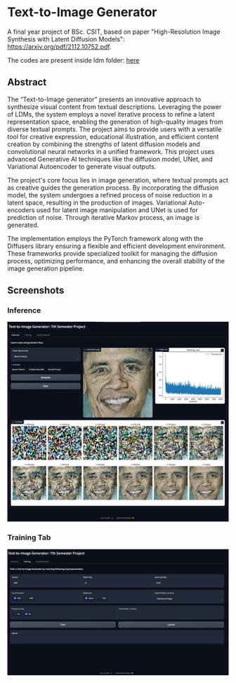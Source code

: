 # Text-to-Image Generator

A final year project of BSc. CSIT, based on paper "High-Resolution Image Synthesis with Latent Diffusion Models": https://arxiv.org/pdf/2112.10752.pdf.

The codes are present inside ldm folder: [here](ldm/)

## Abstract

The “Text-to-Image generator” presents an innovative approach to synthesize visual content from textual descriptions. Leveraging the power of LDMs, the system employs a novel iterative process to refine a latent representation space, enabling the generation of high-quality images from diverse textual prompts. The project aims to provide users with a versatile tool for creative expression, educational illustration, and efficient content creation by combining the strengths of latent diffusion models and convolutional neural networks in a unified framework.  This project uses advanced Generative AI techniques like the diffusion model, UNet, and Variational Autoencoder to generate visual outputs. 

The project's core focus lies in image generation, where textual prompts act as creative guides the generation process. By incorporating the diffusion model, the system undergoes a refined process of noise reduction in a latent space, resulting in the production of images. Variational Auto-encoders used for latent image manipulation and UNet is used for prediction of noise. Through iterative Markov process, an image is generated.

The implementation employs the PyTorch framework along with the Diffusers library ensuring a flexible and efficient development environment. These frameworks provide specialized toolkit for managing the diffusion process, optimizing performance, and enhancing the overall stability of the image generation pipeline.

## Screenshots

### Inference

![Image Inferece](images/inference.jpg)

### Training Tab

![Training Tab](images/training.jpg)
